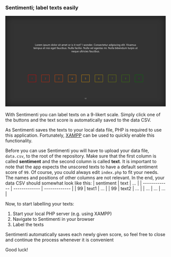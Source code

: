 ### Sentimenti; label texts easily

![Sentimenti Screenshot](/sentimenti_screen.png)

With Sentimenti you can label texts on a 9-likert scale. Simply click one of the buttons and the text score is automatically saved to the data CSV.

As Sentimenti saves the texts to your local data file, PHP is required to use this application. Fortunately, [XAMPP](https://www.apachefriends.org/) can be used to quickly enable this functionality. 

Before you can use Sentimenti you will have to upload your data file, ```data.csv```, to the root of the repository. Make sure that the first column is called <strong>sentiment</strong> and the second column is called <strong>text</strong>. It is important to note that the app expects the unscored texts to have a default sentiment score of ```99```. Of course, you could always edit ```index.php``` to fit your needs. The names and positions of other columns are not relevant. In the end, your data CSV should somewhat look like this:
| sentiment     | text          | ...           |
| ------------- | ------------- | ------------- |
| 99            | text1         | ...           |
| 99            | text2         | ...           |
| ...           | ...           | ...           |

Now, to start labelling your texts:
1. Start your local PHP server (e.g. using XAMPP)
2. Navigate to Sentimenti in your browser
3. Label the texts

Sentimenti automatically saves each newly given score, so feel free to close and continue the process whenever it is convenient

Good luck!